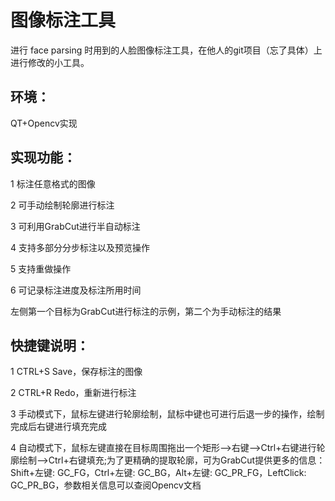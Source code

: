 # 图像标注工具

进行 face parsing 时用到的人脸图像标注工具，在他人的git项目（忘了具体）上进行修改的小工具。

## 环境：

QT+Opencv实现

## 实现功能：

1 标注任意格式的图像

2 可手动绘制轮廓进行标注

3 可利用GrabCut进行半自动标注

4 支持多部分分步标注以及预览操作

5 支持重做操作

6 可记录标注进度及标注所用时间


左侧第一个目标为GrabCut进行标注的示例，第二个为手动标注的结果

## 快捷键说明：

1 CTRL+S Save，保存标注的图像

2 CTRL+R Redo，重新进行标注

3 手动模式下，鼠标左键进行轮廓绘制，鼠标中键也可进行后退一步的操作，绘制完成后右键进行填充完成

4 自动模式下，鼠标左键直接在目标周围拖出一个矩形-->右键-->Ctrl+右键进行轮廓绘制-->Ctrl+右键填充;为了更精确的提取轮廓，可为GrabCut提供更多的信息：Shift+左键: GC_FG，Ctrl+左键: GC_BG，Alt+左键: GC_PR_FG，LeftClick: GC_PR_BG，参数相关信息可以查阅Opencv文档
